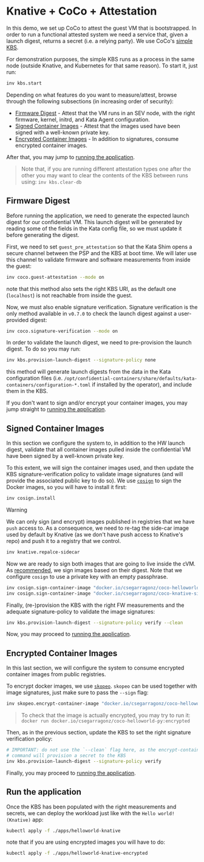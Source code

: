 # Knative + CoCo + Attestation

In this demo, we set up CoCo to attest the guest VM that is bootstrapped.
In order to run a functional attested system we need a service that, given
a launch digest, returns a secret (i.e. a relying party). We use CoCo's
[simple KBS](https://github.com/confidential-containers/simple-kbs).

For demonstration purposes, the simple KBS runs as a process in the same
node (outside Knative, and Kubernetes for that same reason). To start it,
just run:

```bash
inv kbs.start
```

Depending on what features do you want to measure/attest, browse through the
following subsections (in increasing order of security):
* [Firmware Digest](#firmware-digest) - Attest that the VM runs in an SEV node,
with the right firmware, kernel, initrd, and Kata Agent configuration.
* [Signed Container Images](#signed-container-images) - Attest that the images
used have been signed with a well-known private key.
* [Encrypted Container Images](#encrypted-container-images) - In addition to
signatures, consume encrypted container images.

After that, you may jump to [running the application](#run-the-application).

> Note that, if you are running different attestation types one after the other
> you may want to clear the contents of the KBS between runs using:
> `inv kbs.clear-db`

## Firmware Digest

Before running the application, we need to generate the expected launch digest
for our confidential VM. This launch digest will be generated by reading some
of the fields in the Kata config file, so we must update it before generating
the digest.

First, we need to set `guest_pre_attestation` so that the Kata Shim opens a
secure channel between the PSP and the KBS at boot time. We will later use this
channel to validate firmware and software measurements from inside the guest:

```bash
inv coco.guest-attestation --mode on
```

note that this method also sets the right KBS URI, as the default one
(`localhost`) is not reachable from inside the guest.

Now, we must also enable signature verification. Signature verification is the
only method available in `v0.7.0` to check the launch digest against a user-
provided digest:

```bash
inv coco.signature-verification --mode on
```

In order to validate the launch digest, we need to pre-provision the launch
digest. To do so you may run:

```bash
inv kbs.provision-launch-digest --signature-policy none
```

this method will generate launch digests from the data in the Kata configuration
files (i.e. `/opt/confidential-containers/share/defaults/kata-containers/configuration-*.toml`
if installed by the operator), and include them in the KBS.

If you don't want to sign and/or encrypt your container images, you may jump
straight to [running the application](#run-the-application).

## Signed Container Images

In this section we configure the system to, in addition to the HW launch
digest, validate that all container images pulled inside the confidential
VM have been signed by a well-known private key.

To this extent, we will sign the container images used, and then update the
KBS signature-verification policy to validate image signatures (and will
provide the associated public key to do so). We use [`cosign`](
https://github.com/sigstore/cosign) to sign the Docker images, so you will
have to install it first:

```bash
inv cosign.install
```

> [!WARNING]
> We can only sign (and encrypt) images published in registries that we have
> `push` access to. As a consequence, we need to re-tag the side-car image used
> by default by Knative (as we don't have push access to Knative's repo) and
> push it to a registry that we control.

```bash
inv knative.repalce-sidecar
```

Now we are ready to sign both images that are going to live inside the cVM.
As [recommended](https://github.com/sigstore/cosign#sign-a-container-and-store-the-signature-in-the-registry),
we sign images based on their digest. Note that we configure `cosign` to use
a private key with an empty passphrase.

```bash
inv cosign.sign-container-image "docker.io/csegarragonz/coco-helloworld-py@sha256:af0fec55e9aed9a259e8da9dcaa28ab3fc1277dc8db4b8883265f98272cef11d"
inv cosign.sign-container-image "docker.io/csegarragonz/coco-knative-sidecar@sha256:79d5f6031f308cee209c4c32eeab9113b29a1ed4096c5d657504096734ca3b1d"
```

Finally, (re-)provision the KBS with the right FW measurements and the
adequate signature-policy to validate the image signatures:

```bash
inv kbs.provision-launch-digest --signature-policy verify --clean
```

Now, you may proceed to [running the application](#run-the-application).

## Encrypted Container Images

In this last section, we will configure the system to consume encrypted
container images from public registries.

To encrypt docker images, we use [`skopeo`](https://github.com/containers/skopeo).
`skopeo` can be used together with image signatures, just make sure to pass the
`--sign` flag:

```bash
inv skopeo.encrypt-container-image "docker.io/csegarragonz/coco-helloworld-py:unencrypted" --sign
```

> To check that the image is actually encrypted, you may try to run it:
> `docker run docker.io/csegarragonz/coco-helloworld-py:encrypted`

Then, as in the previous section, update the KBS to set the right signature
verification policy:

```bash
# IMPORTANT: do not use the `--clean` flag here, as the encrypt-container-image
# command will provision a secret to the KBS
inv kbs.provision-launch-digest --signature-policy verify
```

Finally, you may proceed to [running the application](#run-the-application).

## Run the application

Once the KBS has been populated with the right measurements and secrets, we can
deploy the workload just like with the `Hello world! (Knative)` app:

```bash
kubectl apply -f ./apps/helloworld-knative
```

note that if you are using encrypted images you will have to do:

```bash
kubectl apply -f ./apps/helloworld-knative-encrypted
```
